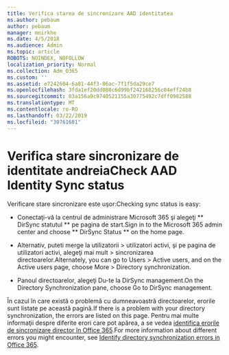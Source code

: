 ```yaml
---
title: Verifica starea de sincronizare AAD identitatea
ms.author: pebaum
author: pebaum
manager: mnirkhe
ms.date: 4/5/2018
ms.audience: Admin
ms.topic: article
ROBOTS: NOINDEX, NOFOLLOW
localization_priority: Normal
ms.collection: Adm_O365
ms.custom: ''
ms.assetid: e7242604-6a81-44f3-86ac-7f1f5da29ce7
ms.openlocfilehash: 3fda1ef20dd080c6d99bf242168256c04eff24b8
ms.sourcegitcommit: 03a156a9c9740521155a30775492c7dff0982588
ms.translationtype: MT
ms.contentlocale: ro-RO
ms.lasthandoff: 03/22/2019
ms.locfileid: "30761681"
---
```

# <a name="check-aad-identity-sync-status"></a><span data-ttu-id="684a1-102">Verifica stare sincronizare de identitate andreia</span><span class="sxs-lookup"><span data-stu-id="684a1-102">Check AAD Identity Sync status</span></span>

<span data-ttu-id="684a1-103">Verificare stare sincronizare este uşor:</span><span class="sxs-lookup"><span data-stu-id="684a1-103">Checking sync status is easy:</span></span> 
  
- <span data-ttu-id="684a1-104">Conectaţi-vă la centrul de administrare Microsoft 365 şi alegeţi \*\* DirSync statutul \*\* pe pagina de start.</span><span class="sxs-lookup"><span data-stu-id="684a1-104">Sign in to the Microsoft 365 admin center and choose \*\* DirSync Status \*\* on the home page.</span></span> 
    
- <span data-ttu-id="684a1-105">Alternativ, puteti merge la utilizatorii \> utilizatori activi, şi pe pagina de utilizatori activi, alegeţi mai mult \> sincronizarea directoarelor.</span><span class="sxs-lookup"><span data-stu-id="684a1-105">Alternately, you can go to Users \> Active users, and on the Active users page, choose More \> Directory synchronization.</span></span>
    
- <span data-ttu-id="684a1-106">Panoul directoarelor, alegeţi Du-te la DirSync management.</span><span class="sxs-lookup"><span data-stu-id="684a1-106">On the Directory Synchronization pane, choose Go to DirSync management.</span></span> 
    
<span data-ttu-id="684a1-107">În cazul în care există o problemă cu dumneavoastră directoarelor, erorile sunt listate pe această pagină.</span><span class="sxs-lookup"><span data-stu-id="684a1-107">If there is a problem with your directory synchronization, the errors are listed on this page.</span></span> <span data-ttu-id="684a1-108">Pentru mai multe informaţii despre diferite erori care pot apărea, a se vedea [identifica erorile de sincronizare director în Office 365](https://support.office.com/article/b4fc07a5-97ea-4ca6-9692-108acab74067).</span><span class="sxs-lookup"><span data-stu-id="684a1-108">For more information about different errors you might encounter, see [Identify directory synchronization errors in Office 365](https://support.office.com/article/b4fc07a5-97ea-4ca6-9692-108acab74067).</span></span>
  

